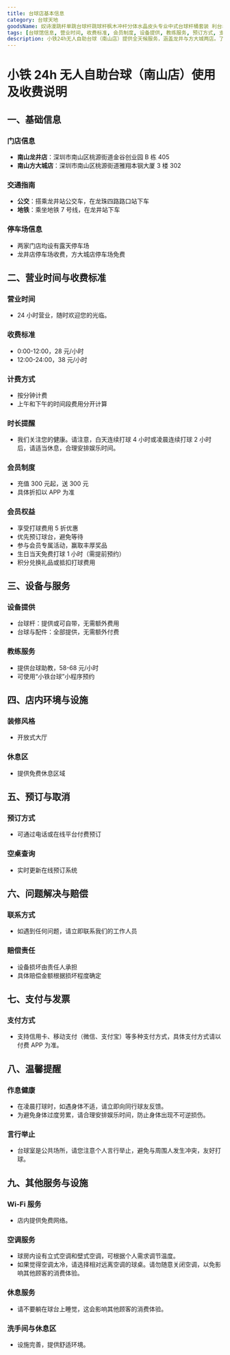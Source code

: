 ```yaml
---
title: 台球店基本信息
category: 台球天地
goodsName: 奴诗漫跳杆单跳台球杆跳球杆枫木冲杆分体水晶皮头专业中式台球杆桶套装 利台单跳杆1支
tags: [台球馆信息, 营业时间, 收费标准, 会员制度, 设备提供, 教练服务, 预订方式, 支付方式, 温馨提醒]
description: 小铁24h无人自助台球（南山店）提供全天候服务，涵盖龙井与方大城两店。了解其营业时间、收费标准、会员制度及权益、设备提供、教练服务预订方式等详细信息，享受便捷的台球娱乐体验。支持多种支付方式，店内设施齐全，为您的健康与舒适考虑，合理安排娱乐时间，注意言行举止。
---
```

# 小铁 24h 无人自助台球（南山店）使用及收费说明

## 一、基础信息

### 门店信息
- **南山龙井店**：深圳市南山区桃源街道金谷创业园 B 栋 405
- **南山方大城店**：深圳市南山区桃源街道雅翔本钢大厦 3 楼 302

### 交通指南
- **公交**：搭乘龙井站公交车，在龙珠四路路口站下车
- **地铁**：乘坐地铁 7 号线，在龙井站下车

### 停车场信息
- 两家门店均设有露天停车场
- 龙井店停车场收费，方大城店停车场免费

## 二、营业时间与收费标准

### 营业时间
- 24 小时营业，随时欢迎您的光临。

### 收费标准
- 0:00-12:00，28 元/小时
- 12:00-24:00，38 元/小时

### 计费方式
- 按分钟计费
- 上午和下午的时间段费用分开计算

### 时长提醒
- 我们关注您的健康。请注意，白天连续打球 4 小时或凌晨连续打球 2 小时后，请适当休息，合理安排娱乐时间。

### 会员制度
- 充值 300 元起，送 300 元
- 具体折扣以 APP 为准

### 会员权益
- 享受打球费用 5 折优惠
- 优先预订球台，避免等待
- 参与会员专属活动，赢取丰厚奖品
- 生日当天免费打球 1 小时（需提前预约）
- 积分兑换礼品或抵扣打球费用

## 三、设备与服务

### 设备提供
- 台球杆：提供或可自带，无需额外费用
- 台球与配件：全部提供，无需额外付费

### 教练服务
- 提供台球助教，58-68 元/小时
- 可使用“小铁台球”小程序预约

## 四、店内环境与设施

### 装修风格
- 开放式大厅

### 休息区
- 提供免费休息区域

## 五、预订与取消

### 预订方式
- 可通过电话或在线平台付费预订

### 空桌查询
- 实时更新在线预订系统

## 六、问题解决与赔偿

### 联系方式
- 如遇到任何问题，请立即联系我们的工作人员

### 赔偿责任
- 设备损坏由责任人承担
- 具体赔偿金额根据损坏程度确定

## 七、支付与发票

### 支付方式
- 支持信用卡、移动支付（微信、支付宝）等多种支付方式，具体支付方式请以付费 APP 为准。

## 八、温馨提醒

### 作息健康
- 在凌晨打球时，如遇身体不适，请立即向同行球友反馈。
- 为避免身体过度劳累，请合理安排娱乐时间，防止身体出现不可逆损伤。

### 言行举止
- 台球室是公共场所，请您注意个人言行举止，避免与周围人发生冲突，友好打球。

## 九、其他服务与设施

### Wi-Fi 服务
- 店内提供免费网络。

### 空调服务
- 球房内设有立式空调和壁式空调，可根据个人需求调节温度。
- 如果觉得空调太冷，请选择相对远离空调的球桌。请勿随意关闭空调，以免影响其他顾客的消费体验。

### 休息服务
- 请不要躺在球台上睡觉，这会影响其他顾客的消费体验。

### 洗手间与休息区
- 设施完善，提供舒适环境。
